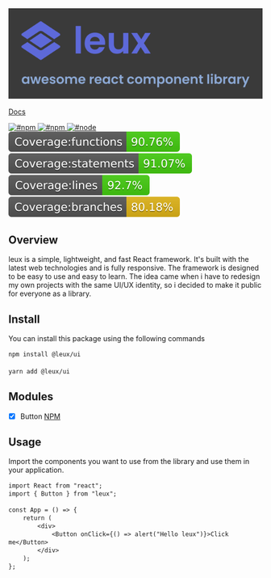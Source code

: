 <img alt="Github panel" src="./Github.png">

<br/>

[Docs](https://leux.vercel.app/)

<a href="https://www.npmjs.com/package/leux" target="\_parent">
  <img alt="#npm" src="https://img.shields.io/npm/v/@leux/ui">
</a>
<a href="https://www.npmjs.com/package/leux" target="\_parent">
  <img alt="#npm" src="https://img.shields.io/npm/dm/@leux/ui">
</a>
<a href="https://nodejs.org/en/blog/release/v14.17.3/" target="\_parent">
  <img alt="#node" src="https://img.shields.io/badge/node-%3D%3E16.14.0-purple">
</a>

<div>
	<img src="./coverage/badge-functions.svg">
	<img src="./coverage/badge-statements.svg">
	<img src="./coverage/badge-lines.svg">
	<img src="./coverage/badge-branches.svg">
</div>

## Overview

leux is a simple, lightweight, and fast React framework. It's built with the latest web technologies and is fully responsive.
The framework is designed to be easy to use and easy to learn.
The idea came when i have to redesign my own projects with the same UI/UX identity, so i decided to make it public for everyone as a library.

## Install

You can install this package using the following commands

```bash
npm install @leux/ui

yarn add @leux/ui
```

## Modules

- [x] Button [NPM]()

## Usage

Import the components you want to use from the library and use them in your application.

```tsx
import React from "react";
import { Button } from "leux";

const App = () => {
	return (
		<div>
			<Button onClick={() => alert("Hello leux")}>Click me</Button>
		</div>
	);
};
```
